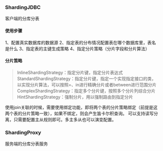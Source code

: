 ### ShardingJDBC
客户端的分库分表

#### 使用步骤
1、配置真实数据库的数据源
2、指定表的分布情况配置表在哪个数据库里，表名是什么
3、指定表的主键生成策略
4、指定分片策略（分片字段和分片算法）

#### 分片策略
> InlineShardingStrategy：指定分片键，指定分片表达式
> StandardShardingStrategy：指定分片键，指定一个实现指定接口的类，以实现分片算法，可以按照=、in进行精确分片或者between进行范围分片
> ComplexShardingStrategy：指定多个分片键，按照多个分片列综合分片
> HintShardingStrategy：强制分片，用以强制路由到指定分片

使用join关联的时候，需要使用绑定功能，即将两个表的分片策略绑定（前提是这两个表的分片策略一致），如果不绑定，则会产生笛卡尔积查询。
可以支持读写分离，只需要配置主从规则即可。多主多从也可以演变配置。





### ShardingProxy
服务端的分库分表服务